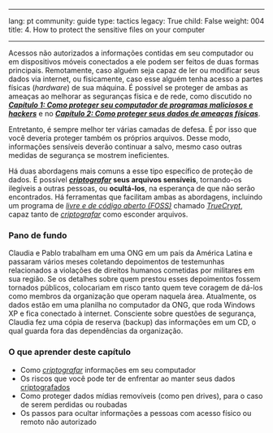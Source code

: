 

---

lang: pt
community: guide
type: tactics
legacy: True
child: False
weight: 004
title: 4. How to protect the sensitive files on your computer

---

Acessos não autorizados a informações contidas em seu computador ou em dispositivos móveis conectados a ele podem ser feitos de duas formas principais. Remotamente, caso alguém seja capaz de ler ou modificar seus dados via internet, ou fisicamente, caso esse alguém tenha acesso a partes físicas (*hardware*) de sua máquina. É possível se proteger de ambas as ameaças ao melhorar as seguranças física e de rede, como discutido no [***Capítulo 1: Como proteger seu computador de programas maliciosos e hackers***](/pt/chapter-1) e no [***Capítulo 2: Como proteger seus dados de ameaças físicas***](/pt/chapter-2).

Entretanto, é sempre melhor ter várias camadas de defesa. É por isso que você deveria proteger também os próprios arquivos. Desse modo, informações sensíveis deverão continuar a salvo, mesmo caso outras medidas de segurança se mostrem ineficientes.

Há duas abordagens mais comuns a esse tipo específico de proteção de dados. É possível ***[criptografar](/pt/glossary#Encryption)* seus arquivos sensíveis**, tornando-os ilegíveis a outras pessoas, ou **ocultá-los**, na esperança de que não serão encontrados. Há ferramentas que facilitam ambas as abordagens, incluindo um programa de [*livre e de código aberto (FOSS)*](/pt/glossary#FOSS) chamado [*TrueCrypt*](/pt/glossary#TrueCrypt), capaz tanto de *[criptografar](/pt/glossary#Encryption)* como esconder arquivos.



### Pano de fundo ###

<div class="background" markdown="1">
Claudia e Pablo trabalham em uma ONG em um país da América Latina e passaram vários meses coletando depoimentos de testemunhas relacionados a violações de direitos humanos cometidas por militares em sua região. Se os detalhes sobre quem prestou esses depoimentos fossem tornados públicos, colocariam em risco tanto quem teve coragem de dá-los como membros da organização que operam naquela área. Atualmente, os dados estão em uma planilha no computador da ONG, que roda Windows XP e fica conectado à internet. Consciente sobre questões de segurança, Claudia fez uma cópia de reserva (backup) das informações em um CD, o qual guarda fora das dependências da organização.
</div>



### O que aprender deste capítulo ###

- Como [*criptografar*](/pt/glossary#Encryption) informações em seu computador
- Os riscos que você pode ter de enfrentar ao manter seus dados [criptografados](/pt/glossary#Encryption)
- Como proteger dados mídias removíveis (como pen drives), para o caso de serem perdidas ou roubadas
- Os passos para ocultar informações a pessoas com acesso físico ou remoto não autorizado

